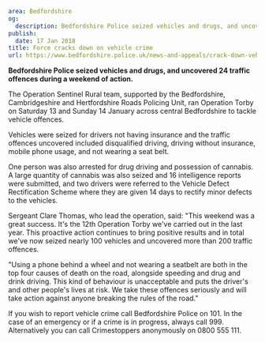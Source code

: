```yaml
area: Bedfordshire
og:
  description: Bedfordshire Police seized vehicles and drugs, and uncovered 24 traffic offences during a weekend of action.
publish:
  date: 17 Jan 2018
title: Force cracks down on vehicle crime
url: https://www.bedfordshire.police.uk/news-and-appeals/crack-down-vehicle-crime
```

**Bedfordshire Police seized vehicles and drugs, and uncovered 24 traffic offences during a weekend of action.**

The Operation Sentinel Rural team, supported by the Bedfordshire, Cambridgeshire and Hertfordshire Roads Policing Unit, ran Operation Torby on Saturday 13 and Sunday 14 January across central Bedfordshire to tackle vehicle offences.

Vehicles were seized for drivers not having insurance and the traffic offences uncovered included disqualified driving, driving without insurance, mobile phone usage, and not wearing a seat belt.

One person was also arrested for drug driving and possession of cannabis. A large quantity of cannabis was also seized and 16 intelligence reports were submitted, and two drivers were referred to the Vehicle Defect Rectification Scheme where they are given 14 days to rectify minor defects to the vehicles.

Sergeant Clare Thomas, who lead the operation, said: "This weekend was a great success. It's the 12th Operation Torby we've carried out in the last year. This proactive action continues to bring positive results and in total we've now seized nearly 100 vehicles and uncovered more than 200 traffic offences.

"Using a phone behind a wheel and not wearing a seatbelt are both in the top four causes of death on the road, alongside speeding and drug and drink driving. This kind of behaviour is unacceptable and puts the driver's and other people's lives at risk. We take these offences seriously and will take action against anyone breaking the rules of the road."

If you wish to report vehicle crime call Bedfordshire Police on 101. In the case of an emergency or if a crime is in progress, always call 999. Alternatively you can call Crimestoppers anonymously on 0800 555 111.
